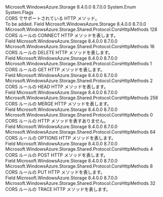 <Type Name="CorsHttpMethods" FullName="Microsoft.WindowsAzure.Storage.Shared.Protocol.CorsHttpMethods">
  <TypeSignature Language="C#" Value="public enum CorsHttpMethods" />
  <TypeSignature Language="ILAsm" Value=".class public auto ansi sealed CorsHttpMethods extends System.Enum" />
  <TypeSignature Language="DocId" Value="T:Microsoft.WindowsAzure.Storage.Shared.Protocol.CorsHttpMethods" />
  <TypeSignature Language="VB.NET" Value="Public Enum CorsHttpMethods" />
  <TypeSignature Language="F#" Value="type CorsHttpMethods = " />
  <AssemblyInfo>
    <AssemblyName>Microsoft.WindowsAzure.Storage</AssemblyName>
    <AssemblyVersion>8.4.0.0</AssemblyVersion>
    <AssemblyVersion>8.7.0.0</AssemblyVersion>
  </AssemblyInfo>
  <Base>
    <BaseTypeName>System.Enum</BaseTypeName>
  </Base>
  <Attributes>
    <Attribute>
      <AttributeName>System.Flags</AttributeName>
    </Attribute>
  </Attributes>
  <Docs>
    <summary>
            CORS でサポートされている HTTP メソッド。
            </summary>
    <remarks>To be added.</remarks>
  </Docs>
  <Members>
    <Member MemberName="Connect">
      <MemberSignature Language="C#" Value="Connect" />
      <MemberSignature Language="ILAsm" Value=".field public static literal valuetype Microsoft.WindowsAzure.Storage.Shared.Protocol.CorsHttpMethods Connect = int32(128)" />
      <MemberSignature Language="DocId" Value="F:Microsoft.WindowsAzure.Storage.Shared.Protocol.CorsHttpMethods.Connect" />
      <MemberSignature Language="VB.NET" Value="Connect" />
      <MemberSignature Language="F#" Value="Connect = 128" Usage="Microsoft.WindowsAzure.Storage.Shared.Protocol.CorsHttpMethods.Connect" />
      <MemberType>Field</MemberType>
      <AssemblyInfo>
        <AssemblyName>Microsoft.WindowsAzure.Storage</AssemblyName>
        <AssemblyVersion>8.4.0.0</AssemblyVersion>
        <AssemblyVersion>8.7.0.0</AssemblyVersion>
      </AssemblyInfo>
      <ReturnValue>
        <ReturnType>Microsoft.WindowsAzure.Storage.Shared.Protocol.CorsHttpMethods</ReturnType>
      </ReturnValue>
      <MemberValue>128</MemberValue>
      <Docs>
        <summary>
            CORS ルールの CONNECT HTTP メソッドを表します。
            </summary>
      </Docs>
    </Member>
    <Member MemberName="Delete">
      <MemberSignature Language="C#" Value="Delete" />
      <MemberSignature Language="ILAsm" Value=".field public static literal valuetype Microsoft.WindowsAzure.Storage.Shared.Protocol.CorsHttpMethods Delete = int32(16)" />
      <MemberSignature Language="DocId" Value="F:Microsoft.WindowsAzure.Storage.Shared.Protocol.CorsHttpMethods.Delete" />
      <MemberSignature Language="VB.NET" Value="Delete" />
      <MemberSignature Language="F#" Value="Delete = 16" Usage="Microsoft.WindowsAzure.Storage.Shared.Protocol.CorsHttpMethods.Delete" />
      <MemberType>Field</MemberType>
      <AssemblyInfo>
        <AssemblyName>Microsoft.WindowsAzure.Storage</AssemblyName>
        <AssemblyVersion>8.4.0.0</AssemblyVersion>
        <AssemblyVersion>8.7.0.0</AssemblyVersion>
      </AssemblyInfo>
      <ReturnValue>
        <ReturnType>Microsoft.WindowsAzure.Storage.Shared.Protocol.CorsHttpMethods</ReturnType>
      </ReturnValue>
      <MemberValue>16</MemberValue>
      <Docs>
        <summary>
            CORS ルールの DELETE HTTP メソッドを表します。
            </summary>
      </Docs>
    </Member>
    <Member MemberName="Get">
      <MemberSignature Language="C#" Value="Get" />
      <MemberSignature Language="ILAsm" Value=".field public static literal valuetype Microsoft.WindowsAzure.Storage.Shared.Protocol.CorsHttpMethods Get = int32(1)" />
      <MemberSignature Language="DocId" Value="F:Microsoft.WindowsAzure.Storage.Shared.Protocol.CorsHttpMethods.Get" />
      <MemberSignature Language="VB.NET" Value="Get" />
      <MemberSignature Language="F#" Value="Get = 1" Usage="Microsoft.WindowsAzure.Storage.Shared.Protocol.CorsHttpMethods.Get" />
      <MemberType>Field</MemberType>
      <AssemblyInfo>
        <AssemblyName>Microsoft.WindowsAzure.Storage</AssemblyName>
        <AssemblyVersion>8.4.0.0</AssemblyVersion>
        <AssemblyVersion>8.7.0.0</AssemblyVersion>
      </AssemblyInfo>
      <ReturnValue>
        <ReturnType>Microsoft.WindowsAzure.Storage.Shared.Protocol.CorsHttpMethods</ReturnType>
      </ReturnValue>
      <MemberValue>1</MemberValue>
      <Docs>
        <summary>
            CORS ルールの GET HTTP メソッドを表します。
            </summary>
      </Docs>
    </Member>
    <Member MemberName="Head">
      <MemberSignature Language="C#" Value="Head" />
      <MemberSignature Language="ILAsm" Value=".field public static literal valuetype Microsoft.WindowsAzure.Storage.Shared.Protocol.CorsHttpMethods Head = int32(2)" />
      <MemberSignature Language="DocId" Value="F:Microsoft.WindowsAzure.Storage.Shared.Protocol.CorsHttpMethods.Head" />
      <MemberSignature Language="VB.NET" Value="Head" />
      <MemberSignature Language="F#" Value="Head = 2" Usage="Microsoft.WindowsAzure.Storage.Shared.Protocol.CorsHttpMethods.Head" />
      <MemberType>Field</MemberType>
      <AssemblyInfo>
        <AssemblyName>Microsoft.WindowsAzure.Storage</AssemblyName>
        <AssemblyVersion>8.4.0.0</AssemblyVersion>
        <AssemblyVersion>8.7.0.0</AssemblyVersion>
      </AssemblyInfo>
      <ReturnValue>
        <ReturnType>Microsoft.WindowsAzure.Storage.Shared.Protocol.CorsHttpMethods</ReturnType>
      </ReturnValue>
      <MemberValue>2</MemberValue>
      <Docs>
        <summary>
            CORS ルールの HEAD HTTP メソッドを表します。
            </summary>
      </Docs>
    </Member>
    <Member MemberName="Merge">
      <MemberSignature Language="C#" Value="Merge" />
      <MemberSignature Language="ILAsm" Value=".field public static literal valuetype Microsoft.WindowsAzure.Storage.Shared.Protocol.CorsHttpMethods Merge = int32(256)" />
      <MemberSignature Language="DocId" Value="F:Microsoft.WindowsAzure.Storage.Shared.Protocol.CorsHttpMethods.Merge" />
      <MemberSignature Language="VB.NET" Value="Merge" />
      <MemberSignature Language="F#" Value="Merge = 256" Usage="Microsoft.WindowsAzure.Storage.Shared.Protocol.CorsHttpMethods.Merge" />
      <MemberType>Field</MemberType>
      <AssemblyInfo>
        <AssemblyName>Microsoft.WindowsAzure.Storage</AssemblyName>
        <AssemblyVersion>8.4.0.0</AssemblyVersion>
        <AssemblyVersion>8.7.0.0</AssemblyVersion>
      </AssemblyInfo>
      <ReturnValue>
        <ReturnType>Microsoft.WindowsAzure.Storage.Shared.Protocol.CorsHttpMethods</ReturnType>
      </ReturnValue>
      <MemberValue>256</MemberValue>
      <Docs>
        <summary>
            CORS ルールの MERGE HTTP メソッドを表します。
            </summary>
      </Docs>
    </Member>
    <Member MemberName="None">
      <MemberSignature Language="C#" Value="None" />
      <MemberSignature Language="ILAsm" Value=".field public static literal valuetype Microsoft.WindowsAzure.Storage.Shared.Protocol.CorsHttpMethods None = int32(0)" />
      <MemberSignature Language="DocId" Value="F:Microsoft.WindowsAzure.Storage.Shared.Protocol.CorsHttpMethods.None" />
      <MemberSignature Language="VB.NET" Value="None" />
      <MemberSignature Language="F#" Value="None = 0" Usage="Microsoft.WindowsAzure.Storage.Shared.Protocol.CorsHttpMethods.None" />
      <MemberType>Field</MemberType>
      <AssemblyInfo>
        <AssemblyName>Microsoft.WindowsAzure.Storage</AssemblyName>
        <AssemblyVersion>8.4.0.0</AssemblyVersion>
        <AssemblyVersion>8.7.0.0</AssemblyVersion>
      </AssemblyInfo>
      <ReturnValue>
        <ReturnType>Microsoft.WindowsAzure.Storage.Shared.Protocol.CorsHttpMethods</ReturnType>
      </ReturnValue>
      <MemberValue>0</MemberValue>
      <Docs>
        <summary>
            CORS ルールの HTTP メソッドを表すありません。
            </summary>
      </Docs>
    </Member>
    <Member MemberName="Options">
      <MemberSignature Language="C#" Value="Options" />
      <MemberSignature Language="ILAsm" Value=".field public static literal valuetype Microsoft.WindowsAzure.Storage.Shared.Protocol.CorsHttpMethods Options = int32(64)" />
      <MemberSignature Language="DocId" Value="F:Microsoft.WindowsAzure.Storage.Shared.Protocol.CorsHttpMethods.Options" />
      <MemberSignature Language="VB.NET" Value="Options" />
      <MemberSignature Language="F#" Value="Options = 64" Usage="Microsoft.WindowsAzure.Storage.Shared.Protocol.CorsHttpMethods.Options" />
      <MemberType>Field</MemberType>
      <AssemblyInfo>
        <AssemblyName>Microsoft.WindowsAzure.Storage</AssemblyName>
        <AssemblyVersion>8.4.0.0</AssemblyVersion>
        <AssemblyVersion>8.7.0.0</AssemblyVersion>
      </AssemblyInfo>
      <ReturnValue>
        <ReturnType>Microsoft.WindowsAzure.Storage.Shared.Protocol.CorsHttpMethods</ReturnType>
      </ReturnValue>
      <MemberValue>64</MemberValue>
      <Docs>
        <summary>
            CORS ルールの OPTIONS HTTP メソッドを表します。
            </summary>
      </Docs>
    </Member>
    <Member MemberName="Post">
      <MemberSignature Language="C#" Value="Post" />
      <MemberSignature Language="ILAsm" Value=".field public static literal valuetype Microsoft.WindowsAzure.Storage.Shared.Protocol.CorsHttpMethods Post = int32(4)" />
      <MemberSignature Language="DocId" Value="F:Microsoft.WindowsAzure.Storage.Shared.Protocol.CorsHttpMethods.Post" />
      <MemberSignature Language="VB.NET" Value="Post" />
      <MemberSignature Language="F#" Value="Post = 4" Usage="Microsoft.WindowsAzure.Storage.Shared.Protocol.CorsHttpMethods.Post" />
      <MemberType>Field</MemberType>
      <AssemblyInfo>
        <AssemblyName>Microsoft.WindowsAzure.Storage</AssemblyName>
        <AssemblyVersion>8.4.0.0</AssemblyVersion>
        <AssemblyVersion>8.7.0.0</AssemblyVersion>
      </AssemblyInfo>
      <ReturnValue>
        <ReturnType>Microsoft.WindowsAzure.Storage.Shared.Protocol.CorsHttpMethods</ReturnType>
      </ReturnValue>
      <MemberValue>4</MemberValue>
      <Docs>
        <summary>
            CORS ルールの POST HTTP メソッドを表します。
            </summary>
      </Docs>
    </Member>
    <Member MemberName="Put">
      <MemberSignature Language="C#" Value="Put" />
      <MemberSignature Language="ILAsm" Value=".field public static literal valuetype Microsoft.WindowsAzure.Storage.Shared.Protocol.CorsHttpMethods Put = int32(8)" />
      <MemberSignature Language="DocId" Value="F:Microsoft.WindowsAzure.Storage.Shared.Protocol.CorsHttpMethods.Put" />
      <MemberSignature Language="VB.NET" Value="Put" />
      <MemberSignature Language="F#" Value="Put = 8" Usage="Microsoft.WindowsAzure.Storage.Shared.Protocol.CorsHttpMethods.Put" />
      <MemberType>Field</MemberType>
      <AssemblyInfo>
        <AssemblyName>Microsoft.WindowsAzure.Storage</AssemblyName>
        <AssemblyVersion>8.4.0.0</AssemblyVersion>
        <AssemblyVersion>8.7.0.0</AssemblyVersion>
      </AssemblyInfo>
      <ReturnValue>
        <ReturnType>Microsoft.WindowsAzure.Storage.Shared.Protocol.CorsHttpMethods</ReturnType>
      </ReturnValue>
      <MemberValue>8</MemberValue>
      <Docs>
        <summary>
            CORS ルールの PUT HTTP メソッドを表します。
            </summary>
      </Docs>
    </Member>
    <Member MemberName="Trace">
      <MemberSignature Language="C#" Value="Trace" />
      <MemberSignature Language="ILAsm" Value=".field public static literal valuetype Microsoft.WindowsAzure.Storage.Shared.Protocol.CorsHttpMethods Trace = int32(32)" />
      <MemberSignature Language="DocId" Value="F:Microsoft.WindowsAzure.Storage.Shared.Protocol.CorsHttpMethods.Trace" />
      <MemberSignature Language="VB.NET" Value="Trace" />
      <MemberSignature Language="F#" Value="Trace = 32" Usage="Microsoft.WindowsAzure.Storage.Shared.Protocol.CorsHttpMethods.Trace" />
      <MemberType>Field</MemberType>
      <AssemblyInfo>
        <AssemblyName>Microsoft.WindowsAzure.Storage</AssemblyName>
        <AssemblyVersion>8.4.0.0</AssemblyVersion>
        <AssemblyVersion>8.7.0.0</AssemblyVersion>
      </AssemblyInfo>
      <ReturnValue>
        <ReturnType>Microsoft.WindowsAzure.Storage.Shared.Protocol.CorsHttpMethods</ReturnType>
      </ReturnValue>
      <MemberValue>32</MemberValue>
      <Docs>
        <summary>
            CORS ルールの TRACE HTTP メソッドを表します。
            </summary>
      </Docs>
    </Member>
  </Members>
</Type>